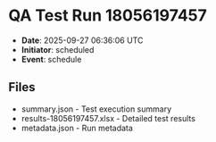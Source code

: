 # QA Test Run 18056197457

- **Date**: 2025-09-27 06:36:06 UTC
- **Initiator**: scheduled
- **Event**: schedule

## Files
- summary.json - Test execution summary
- results-18056197457.xlsx - Detailed test results
- metadata.json - Run metadata
